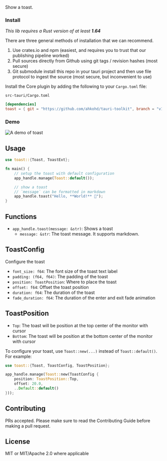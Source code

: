 Show a toast.

### Install
_This lib requires a Rust version of at least **1.64**_

There are three general methods of installation that we can recommend.

1. Use crates.io and npm (easiest, and requires you to trust that our publishing pipeline worked)
2. Pull sources directly from Github using git tags / revision hashes (most secure)
3. Git submodule install this repo in your tauri project and then use file protocol to ingest the source (most secure, but inconvenient to use)

Install the Core plugin by adding the following to your `Cargo.toml` file:

`src-tauri/Cargo.toml`
```toml
[dependencies]
toast = { git = "https://github.com/ahkohd/tauri-toolkit", branch = "v1" }
```

### Demo
![A demo of toast](https://github.com/ahkohd/tauri-toolkit/blob/v2/assets/toast.gif)

## Usage
```rust
use toast::{Toast, ToastExt};

fn main() {
    // setup the toast with default configuration
    app_handle.manage(Toast::default());

    // show a toast
    // `message` can be formatted in markdown 
    app_handle.toast("Hello, **World!** 🎉");
}
```

## Functions

- `app_handle.toast(message: &str)`:
  Shows a toast
  - `message: &str`: The toast message. It supports markdown.

## ToastConfig
Configure the toast
- `font_size: f64`: The font size of the toast text label
- `padding: (f64, f64)`: The padding of the toast 
- `position: ToastPosition`: Where to place the toast
- `offset: f64`: Offset the toast position
- `duration: f64`: The duration of the toast
- `fade_duration: f64`: The duration of the enter and exit fade animation

## ToastPosition
- `Top`: The toast will be position at the top center of the monitor with cursor
- `Bottom`: The toast will be position at the bottom center of the monitor with cursor

To configure your toast, use `Toast::new(...)` instead of `Toast::default()`. For example:
```rust
use toast::{Toast, ToastConfig, ToastPosition};

app_handle.manage(Toast::new(ToastConfig {
    position: ToastPosition::Top,
    offset: 20.0,
    ..Default::default()
}));
```

## Contributing

PRs accepted. Please make sure to read the Contributing Guide before making a pull request.

## License
MIT or MIT/Apache 2.0 where applicable
